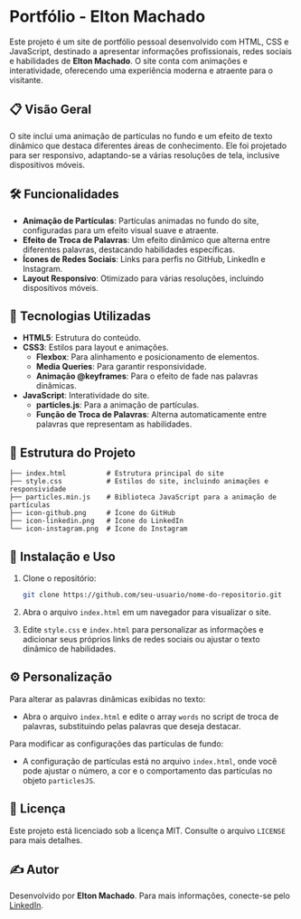 # Portfólio - Elton Machado

Este projeto é um site de portfólio pessoal desenvolvido com HTML, CSS e JavaScript, destinado a apresentar informações profissionais, redes sociais e habilidades de **Elton Machado**. O site conta com animações e interatividade, oferecendo uma experiência moderna e atraente para o visitante.

## 📋 Visão Geral

O site inclui uma animação de partículas no fundo e um efeito de texto dinâmico que destaca diferentes áreas de conhecimento. Ele foi projetado para ser responsivo, adaptando-se a várias resoluções de tela, inclusive dispositivos móveis.

## 🛠️ Funcionalidades

- **Animação de Partículas**: Partículas animadas no fundo do site, configuradas para um efeito visual suave e atraente.
- **Efeito de Troca de Palavras**: Um efeito dinâmico que alterna entre diferentes palavras, destacando habilidades específicas.
- **Ícones de Redes Sociais**: Links para perfis no GitHub, LinkedIn e Instagram.
- **Layout Responsivo**: Otimizado para várias resoluções, incluindo dispositivos móveis.

## 🎨 Tecnologias Utilizadas

- **HTML5**: Estrutura do conteúdo.
- **CSS3**: Estilos para layout e animações.
  - **Flexbox**: Para alinhamento e posicionamento de elementos.
  - **Media Queries**: Para garantir responsividade.
  - **Animação @keyframes**: Para o efeito de fade nas palavras dinâmicas.
- **JavaScript**: Interatividade do site.
  - **particles.js**: Para a animação de partículas.
  - **Função de Troca de Palavras**: Alterna automaticamente entre palavras que representam as habilidades.

## 📁 Estrutura do Projeto

```
├── index.html          # Estrutura principal do site
├── style.css           # Estilos do site, incluindo animações e responsividade
├── particles.min.js    # Biblioteca JavaScript para a animação de partículas
├── icon-github.png     # Ícone do GitHub
├── icon-linkedin.png   # Ícone do LinkedIn
└── icon-instagram.png  # Ícone do Instagram
```

## 🚀 Instalação e Uso

1. Clone o repositório:
   ```bash
   git clone https://github.com/seu-usuario/nome-do-repositorio.git
   ```

2. Abra o arquivo `index.html` em um navegador para visualizar o site.

3. Edite `style.css` e `index.html` para personalizar as informações e adicionar seus próprios links de redes sociais ou ajustar o texto dinâmico de habilidades.

## ⚙️ Personalização

Para alterar as palavras dinâmicas exibidas no texto:

- Abra o arquivo `index.html` e edite o array `words` no script de troca de palavras, substituindo pelas palavras que deseja destacar. 

Para modificar as configurações das partículas de fundo:

- A configuração de partículas está no arquivo `index.html`, onde você pode ajustar o número, a cor e o comportamento das partículas no objeto `particlesJS`.


## 📄 Licença

Este projeto está licenciado sob a licença MIT. Consulte o arquivo `LICENSE` para mais detalhes.

## ✍️ Autor

Desenvolvido por **Elton Machado**. Para mais informações, conecte-se pelo [LinkedIn](https://www.linkedin.com/in/eltonmdb/).
